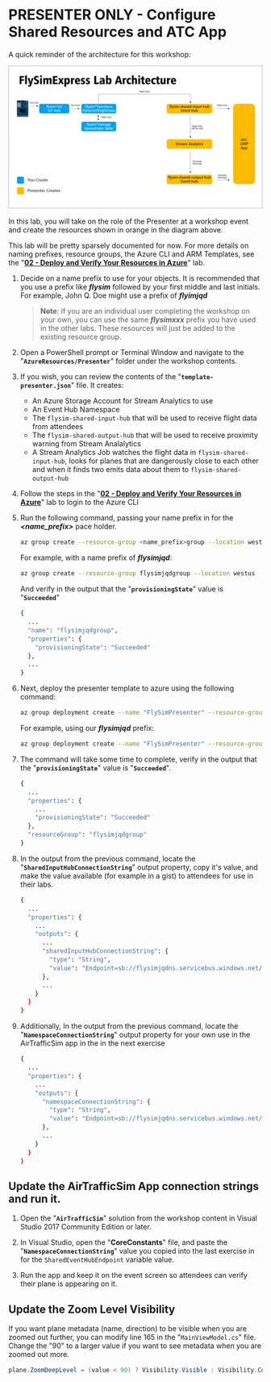 # PRESENTER ONLY - Configure Shared Resources and ATC App

A quick reminder of the architecture for this workshop:

![Express Architecture](images/architecture-express.png)

In this lab, you will take on the role of the Presenter at a workshop event and create the resources shown in orange in the diagram above.

This lab will be pretty sparsely documented for now.  For more details on naming prefixes, resource groups, the Azure CLI and ARM Templates, see the "**[02 - Deploy and Verify Your Resources in Azure](flysimexpress-02.md)**" lab.

1. Decide on a name prefix to use for your objects.  It is recommended that you use a prefix like ***flysim*** followed by your first middle and last initials.  For example, John Q. Doe might use a prefix of ***flyimjqd***

    > **Note**: If you are an individual user completing the workshop on your own, you can use the same ***flysimxxx*** prefix you have used in the other labs.  These resources will just be added to the existing resource group.

1. Open a PowerShell prompt or Terminal Window and navigate to the "**`AzureResources/Presenter`**" folder under the workshop contents.

1. If you wish, you can review the contents of the "**`template-presenter.json`**" file.  It creates:

    - An Azure Storage Account for Stream Analytics to use
    - An Event Hub Namespace
    - The `flysim-shared-input-hub` that will be used to receive flight data from attendees
    - The `flysim-shared-output-hub` that will be used to receive proximity warning from Stream Analalytics
    - A Stream Analytics Job watches the flight data in `flysim-shared-input-hub`, looks for planes that are dangerously close to each other and when it finds two emits data about them to `flysim-shared-output-hub`

1. Follow the steps in the "**[02 - Deploy and Verify Your Resources in Azure](flysimexpress-02.md)**" lab to login to the Azure CLI

1. Run the following command, passing your name prefix in for the ***&lt;name_prefix&gt;*** pace holder.

    ```bash
    az group create --resource-group <name_prefix>group --location westus
    ```

    For example, with a name prefix of ***flysimjqd***:

    ```bash
    az group create --resource-group flysimjqdgroup --location westus
    ```

    And verify in the output that the "**`provisioningState`**" value is "**`Succeeded`**"

    ```bash
    {
      ...
      "name": "flysimjqdgroup",
      "properties": {
        "provisioningState": "Succeeded"
      },
      ...
    }
    ```

1. Next, deploy the presenter template to azure using the following command:

    ```bash
    az group deployment create --name "FlySimPresenter" --resource-group <name_prefix>group --template-file .\template-presenter.json --parameters name_prefix=<name_prefix>
    ```

    For example, using our ***flysimjqd*** prefix:

    ```bash
    az group deployment create --name "FlySimPresenter" --resource-group flysimjqdgroup --template-file .\template-presenter.json --parameters name_prefix=flysimjqd
    ```

1. The command will take some time to complete, verify in the output that the "**`provisioningState`**" value is "**`Succeeded`**".

    ```bash
    {
      ...
      "properties": {
        ...
        "provisioningState": "Succeeded"
      },
      "resourceGroup": "flysimjqdgroup"
    }
    ```

1. In the output from the previous command, locate the "**`SharedInputHubConnectionString`**" output property, copy it's value, and make the value available (for example in a gist) to attendees for use in their labs.

    ```bash
    {
      ...
      "properties": {
        ...
        "outputs": {
          ...
          "sharedInputHubConnectionString": {
            "type": "String",
            "value": "Endpoint=sb://flysimjqdns.servicebus.windows.net/;SharedAccessKeyName=RootManageSharedAccessKey;SharedAccessKey=X5cTD6Gu6CUb5O5VD4RtqBkenPcnLQAHIB/X78sz+pY=;EntityPath=flysim-shared-input-hub"
          },
          ...
        }
      }
    }
    ```

1. Additionally, In the output from the previous command, locate the "**`NamespaceConnectionString`**" output property for your own use in the AirTrafficSim app in the in the next exercise

    ```bash
    {
      ...
      "properties": {
        ...
        "outputs": {
          "namespaceConnectionString": {
            "type": "String",
            "value": "Endpoint=sb://flysimjqdns.servicebus.windows.net/;SharedAccessKeyName=RootManageSharedAccessKey;SharedAccessKey=X5cTD6Gu6CUb5O5VD4RtqBkenPcnLQAHIB/X78sz+pY="
          },
          ...
        }
      }
    }    
    ```
## Update the AirTrafficSim App connection strings and run it.

1. Open the "**`AirTrafficSim`**" solution from the workshop content in Visual Studio 2017 Community Edition or later.

1. In Visual Studio, open the "**CoreConstants**" file, and paste the "**`NamespaceConnectionString`**" value you copied into the last exercise in for the `SharedEventHubEndpoint` variable value.

1. Run the app and keep it on the event screen so attendees can verify their plane is appearing on it.
    
## Update the Zoom Level Visibility

If you want plane metadata (name, direction) to be visible when you are zoomed out further, you can modify line 165 in the "`MainViewModel.cs`" file. Change the "90" to a larger value if you want to see metadata when you are zoomed out more. 

  ```c#
  plane.ZoomDeepLevel = (value < 90) ? Visibility.Visible : Visibility.Collapsed;
  ```

